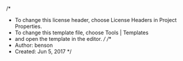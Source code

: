/* 
 * To change this license header, choose License Headers in Project Properties.
 * To change this template file, choose Tools | Templates
 * and open the template in the editor.
 */
/**
 * Author:  benson
 * Created: Jun 5, 2017
 */

